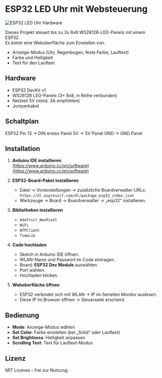 # ESP32 LED Uhr mit Websteuerung

![ESP32 LED Uhr Hardware](images/hardware.jpg)

Dieses Projekt steuert bis zu 3x 8x8 WS2812B-LED-Panels mit einem ESP32.  
Es bietet eine Weboberfläche zum Einstellen von:
- Anzeige-Modus (Uhr, Regenbogen, feste Farbe, Lauftext)
- Farbe und Helligkeit
- Text für den Lauftext

## Hardware
- ESP32 DevKit v1
- WS2812B LED-Panels (3× 8x8, in Reihe verbunden)
- Netzteil 5V (mind. 3A empfohlen)
- Jumperkabel

## Schaltplan

ESP32 Pin 13 → DIN erstes Panel
5V → 5V Panel
GND → GND Panel


## Installation
1. **Arduino IDE installieren**  
   [https://www.arduino.cc/en/software](https://www.arduino.cc/en/software)

2. **ESP32-Board-Paket installieren**  
   - Datei → Voreinstellungen → zusätzliche Boardverwalter-URLs:  
     `https://dl.espressif.com/dl/package_esp32_index.json`  
   - Werkzeuge → Board → Boardverwalter → „esp32“ installieren.

3. **Bibliotheken installieren**  
   - `Adafruit_NeoPixel`
   - `WiFi`
   - `NTPClient`
   - `TimeLib`

4. **Code hochladen**  
   - Sketch in Arduino IDE öffnen.  
   - WLAN-Name und Passwort im Code eintragen.  
   - Board: **ESP32 Dev Module** auswählen.  
   - Port wählen.  
   - Hochladen klicken.

5. **Weboberfläche öffnen**  
   - ESP32 verbindet sich mit WLAN → IP im Seriellen Monitor auslesen.  
   - Diese IP im Browser öffnen → Steuerseite erscheint.

## Bedienung
- **Mode**: Anzeige-Modus wählen
- **Set Color**: Farbe einstellen (bei „Solid“ oder Lauftext)
- **Set Brightness**: Helligkeit anpassen
- **Scrolling Text**: Text für Lauftext-Modus

## Lizenz
MIT License – frei zur Nutzung.
